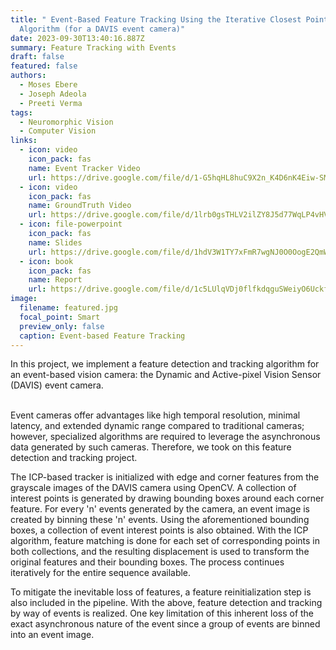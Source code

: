 ```yaml
---
title: " Event-Based Feature Tracking Using the Iterative Closest Point
  Algorithm (for a DAVIS event camera)"
date: 2023-09-30T13:40:16.887Z
summary: F﻿eature Tracking with Events
draft: false
featured: false
authors:
  - Moses Ebere
  - Joseph Adeola
  - Preeti Verma
tags:
  - Neuromorphic Vision
  - Computer Vision
links:
  - icon: video
    icon_pack: fas
    name: Event Tracker Video
    url: https://drive.google.com/file/d/1-G5hqHL8huC9X2n_K4D6nK4Eiw-SMkj_/view?usp=sharing
  - icon: video
    icon_pack: fas
    name: GroundTruth Video
    url: https://drive.google.com/file/d/1lrb0gsTHLV2ilZY8J5d77WqLP4vHVgNf/view?usp=sharing
  - icon: file-powerpoint
    icon_pack: fas
    name: Slides
    url: https://drive.google.com/file/d/1hdV3W1TY7xFmR7wgNJ0O0OogE2QmWqb2/view?usp=sharing
  - icon: book
    icon_pack: fas
    name: Report
    url: https://drive.google.com/file/d/1c5LUlqVDj0flfkdqguSWeiyO6UckfFRC/view?usp=sharing
image:
  filename: featured.jpg
  focal_point: Smart
  preview_only: false
  caption: Event-based Feature Tracking
---
```

In this project, we implement a feature detection and tracking algorithm for an event-based vision camera: the Dynamic and Active-pixel Vision Sensor (DAVIS) event camera.

\
Event cameras offer advantages like high temporal resolution, minimal latency, and extended dynamic range compared to traditional cameras; however, specialized algorithms are required to leverage the asynchronous data generated by such cameras. Therefore, we took on this feature detection and tracking project. 

The ICP-based tracker is initialized with edge and corner features from the grayscale images of the DAVIS camera using OpenCV. A collection of interest points is generated by drawing bounding boxes around each corner feature. For every 'n' events generated by the camera, an event image is created by binning these 'n' events. Using the aforementioned bounding boxes, a collection of event interest points is also obtained. With the ICP algorithm, feature matching is done for each set of corresponding points in both collections, and the resulting displacement is used to transform the original features and their bounding boxes. The process continues iteratively for the entire sequence available. 

T﻿o mitigate the inevitable loss of features, a feature reinitialization step is also included in the pipeline. With the above, feature detection and tracking by way of events is realized. One key limitation of this inherent loss of the exact asynchronous nature of the event since a group of events are binned into an event image.
